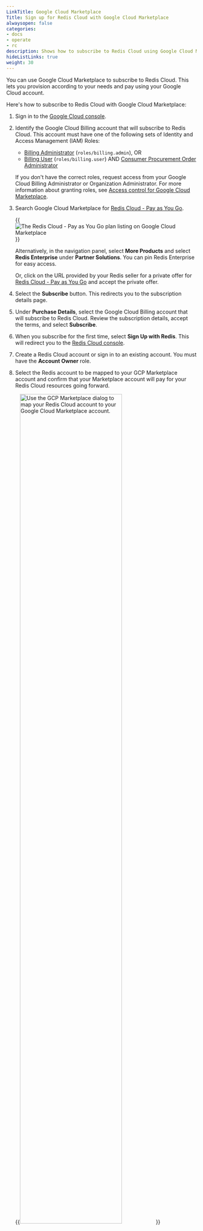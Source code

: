 ```yaml
---
LinkTitle: Google Cloud Marketplace
Title: Sign up for Redis Cloud with Google Cloud Marketplace
alwaysopen: false
categories:
- docs
- operate
- rc
description: Shows how to subscribe to Redis Cloud using Google Cloud Marketplace
hideListLinks: true
weight: 30
---
```


You can use Google Cloud Marketplace to subscribe to Redis Cloud. This lets you provision according to your needs and pay using your Google Cloud account.

Here's how to subscribe to Redis Cloud with Google Cloud Marketplace:

1.  Sign in to the [Google Cloud console](https://console.cloud.google.com/).

1. Identify the Google Cloud Billing account that will subscribe to Redis Cloud. This account must have one of the following sets of Identity and Access Management (IAM) Roles:

    - [Billing Administrator](https://cloud.google.com/billing/docs/how-to/billing-access#overview-of-cloud-billing-roles-in-cloud-iam) (`roles/billing.admin`), OR
    - [Billing User](https://cloud.google.com/billing/docs/how-to/billing-access#overview-of-cloud-billing-roles-in-cloud-iam) (`roles/billing.user`) AND [Consumer Procurement Order Administrator](https://cloud.google.com/marketplace/docs/access-control#roles-permissions)

    If you don't have the correct roles, request access from your Google Cloud Billing Administrator or Organization Administrator. For more information about granting roles, see [Access control for Google Cloud Marketplace](https://cloud.google.com/marketplace/docs/access-control).

1.  Search Google Cloud Marketplace for [Redis Cloud - Pay as You Go](https://console.cloud.google.com/marketplace/product/redis-marketplace-isaas/redis-enterprise-cloud-flexible-plan).

    {{<image filename="images/rc/gcp-marketplace-rc-payg-plan.png" alt="The Redis Cloud - Pay as You Go plan listing on Google Cloud Marketplace" >}}

    Alternatively, in the navigation panel, select **More Products** and select **Redis Enterprise** under **Partner Solutions**. You can pin Redis Enterprise for easy access.

    Or, click on the URL provided by your Redis seller for a private offer for [Redis Cloud - Pay as You Go](https://console.cloud.google.com/marketplace/product/redis-marketplace-isaas/redis-enterprise-cloud-flexible-plan) and accept the private offer.

1.  Select the **Subscribe** button. This redirects you to the subscription details page.

1. Under **Purchase Details**, select the Google Cloud Billing account that will subscribe to Redis Cloud. Review the subscription details, accept the terms, and select **Subscribe**.

1. When you subscribe for the first time, select **Sign Up with Redis**. This will redirect you to the [Redis Cloud console](https://app.redislabs.com).

1. Create a Redis Cloud account or sign in to an existing account. You must have the **Account Owner** role.

1.  Select the Redis account to be mapped to your GCP Marketplace account and confirm that your Marketplace account will pay for your Redis Cloud resources going forward.

    {{<image filename="images/rc/gcp-marketplace-map-account-dialog.png" alt="Use the GCP Marketplace dialog to map your Redis Cloud account to your Google Cloud Marketplace account." width="75%">}}

1.  Select **Connect account** to confirm your choice.

    {{< note >}}
You must complete this step to bill your Redis Cloud resources to your Google Cloud Marketplace account.
    {{< /note >}}

1.  After you connect your Redis account to your Google Cloud Marketplace account, a message appears in the upper left corner of the account panel.

    {{<image filename="images/rc/gcp-marketplace-billing-badge.png" alt="The Google Cloud Marketplace badge appears when your Redis Cloud account is mapped to a Google Cloud Marketplace account.">}}

1. On the Google Cloud Marketplace listing, select **Manage on provider** to go to the Redis Cloud [admin console](https://app.redislabs.com).

    {{<image filename="images/rc/gcp-marketplace-manage-on-provider.png" alt="The Manage on Provider button" >}}

At this point, you can create a new database using the [standard workflow]({{< relref "/operate/rc/databases/create-database" >}}), with one important change. You don't need to enter a payment method, as it automatically uses your Google Cloud Marketplace account.

To confirm this, review the payment method associated with your subscription.

Additional users can be added on the Redis Cloud console using the [Access Management]({{< relref "/operate/rc/security/access-control/access-management" >}}) page.

If your Google Cloud Marketplace account is deactivated or otherwise unavailable, you can't use your subscription until you update the billing method.  For help, [contact support](https://redis.io/support/).
